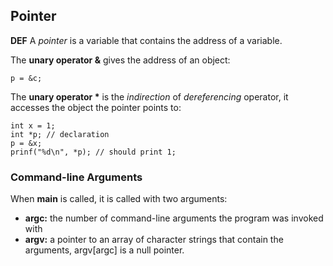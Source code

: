 ## Pointer
**DEF** A *pointer* is a variable that contains the address of a variable.

The **unary operator &** gives the address of an object:

	p = &c;

The **unary operator \*** is the *indirection* of *dereferencing* operator, it accesses the object the pointer points to:

	int x = 1;
	int *p; // declaration
	p = &x;
	prinf("%d\n", *p); // should print 1;


### Command-line Arguments

When **main** is called, it is called with two arguments:
- **argc:** the number of command-line arguments the program was invoked with
- **argv:** a pointer to an array of character strings that contain the arguments, argv[argc] is a null pointer.
